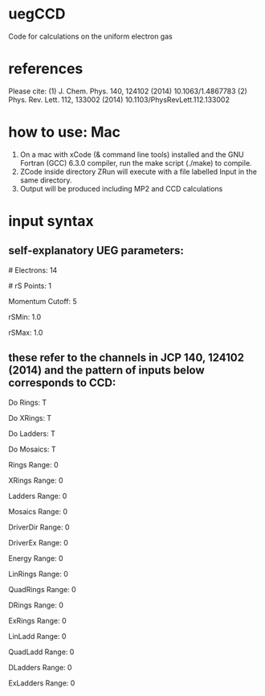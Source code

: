 # uegCCD
Code for calculations on the uniform electron gas

# references
Please cite:
(1) J. Chem. Phys. 140, 124102 (2014) 10.1063/1.4867783
(2) Phys. Rev. Lett. 112, 133002 (2014) 10.1103/PhysRevLett.112.133002

# how to use: Mac
1. On a mac with xCode (& command line tools) installed and the GNU Fortran (GCC) 6.3.0 compiler, run the make script (./make) to compile. 
2. ZCode inside directory ZRun will execute with a file labelled Input in the same directory.
3. Output will be produced including MP2 and CCD calculations

# input syntax

## self-explanatory UEG parameters:
\# Electrons:      14

\# rS Points:      1

Momentum Cutoff:  5

rSMin:            1.0

rSMax:            1.0

## these refer to the channels in JCP 140, 124102 (2014) and the pattern of inputs below corresponds to CCD:
Do Rings:         T

Do XRings:        T

Do Ladders:       T

Do Mosaics:       T

Rings Range:      0

XRings Range:     0

Ladders Range:    0

Mosaics Range:    0

DriverDir Range:  0

DriverEx Range:   0

Energy Range:     0

LinRings Range:   0

QuadRings Range:  0

DRings Range:     0

ExRings Range:    0

LinLadd Range:    0

QuadLadd Range:   0

DLadders Range:   0

ExLadders Range:  0
